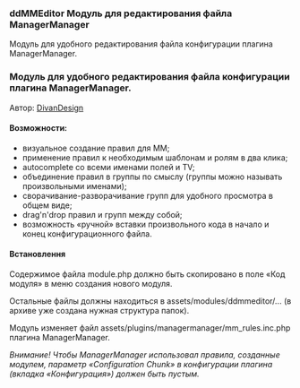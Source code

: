 
<meta http-equiv="Content-Type" content="text/html; charset=utf-8">
<h3>ddMMEditor Модуль для редактирования файла ManagerManager </h3>
Модуль для удобного редактирования файла конфигурации плагина ManagerManager.
<h3>Модуль для удобного редактирования файла конфигурации плагина ManagerManager.</h3>
<p>Автор: <i class="fa fa-github fa-lg text-primary"></i> <a href="https://github.com/DivanDesign/MODXEvo.module.ddMMEditor" rel="nofollow" target="_blank">DivanDesign</a></p>
<h4>Возможности:</h4>
<ul>
<li>визуальное создание правил для MM;</li>
<li>применение правил к необходимым шаблонам и ролям в два клика;</li>
<li>autocomplete со всеми именами полей и TV;</li>
<li>объединение правил в группы по смыслу (группы можно называть произвольными именами);</li>
<li>сворачивание-разворачивание групп для удобного просмотра в общем виде;</li>
<li>drag'n'drop правил и групп между собой;</li>
<li>возможность «ручной» вставки произвольного кода в начало и конец конфигурационного файла.</li>
</ul>
<h4>Встановлення</h4>
<p>Содержимое файла module.php должно быть скопировано в поле «Код модуля» в меню создания нового модуля.</p>
Остальные файлы должны находиться в assets/modules/ddmmeditor/... (в архиве уже создана нужная структура папок).</p>
Модуль изменяет файл assets/plugins/managermanager/mm_rules.inc.php плагина ManagerManager.</p>
<em>Внимание! Чтобы ManagerManager использовал правила, созданные модулем, параметр «Configuration Chunk» в конфигурации плагина (вкладка «Конфигурация») должен быть пустым.</em></p>